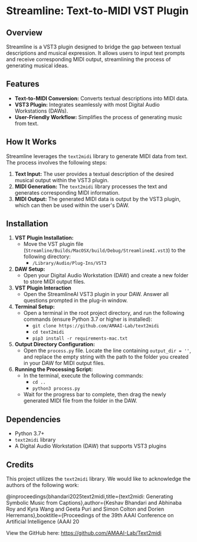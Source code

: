 # Streamline: Text-to-MIDI VST Plugin

## Overview

Streamline is a VST3 plugin designed to bridge the gap between textual descriptions and musical expression.  It allows users to input text prompts and receive corresponding MIDI output, streamlining the process of generating musical ideas.

## Features

* **Text-to-MIDI Conversion:** Converts textual descriptions into MIDI data.
* **VST3 Plugin:** Integrates seamlessly with most Digital Audio Workstations (DAWs).
* **User-Friendly Workflow:** Simplifies the process of generating music from text.

## How It Works

Streamline leverages the `text2midi` library to generate MIDI data from text.  The process involves the following steps:

1.  **Text Input:** The user provides a textual description of the desired musical output within the VST3 plugin.
2.  **MIDI Generation:** The `text2midi` library processes the text and generates corresponding MIDI information.
3.  **MIDI Output:** The generated MIDI data is output by the VST3 plugin, which can then be used within the user's DAW.

## Installation

1.  **VST Plugin Installation:**
    * Move the VST plugin file (`Streamline/Builds/MacOSX/build/Debug/StreamlineAI.vst3`) to the following directory:
        * `/Library/Audio/Plug-Ins/VST3`
2.  **DAW Setup:**
    * Open your Digital Audio Workstation (DAW) and create a new folder to store MIDI output files.
3.  **VST Plugin Interaction**
     * Open the StreamlineAI VST3 plugin in your DAW. Answer all questions prompted in the plug-in window.
4.  **Terminal Setup:**
    * Open a terminal in the root project directory, and run the following commands (ensure Python 3.7 or higher is installed):
        * `git clone https://github.com/AMAAI-Lab/text2midi`
        * `cd text2midi`
        * `pip3 install -r requirements-mac.txt`
5.  **Output Directory Configuration:**
    * Open the `process.py` file. Locate the line containing `output_dir = ''`, and replace the empty string with the path to the folder you created in your DAW for MIDI output files.
6.  **Running the Processing Script:**
    * In the terminal, execute the following commands:
        * `cd ..`
        * `python3 process.py`
    * Wait for the progress bar to complete, then drag the newly generated MIDI file from the folder in the DAW.

## Dependencies

* Python 3.7+
* `text2midi` library
* A Digital Audio Workstation (DAW) that supports VST3 plugins

## Credits

This project utilizes the `text2midi` library. We would like to acknowledge the authors of the following work:

@inproceedings{bhandari2025text2midi,title={text2midi: Generating Symbolic Music from Captions},author={Keshav Bhandari and Abhinaba Roy and Kyra Wang and Geeta Puri and Simon Colton and Dorien Herremans},booktitle={Proceedings of the 39th AAAI Conference on Artificial Intelligence (AAAI 20


View the GitHub here: https://github.com/AMAAI-Lab/Text2midi


